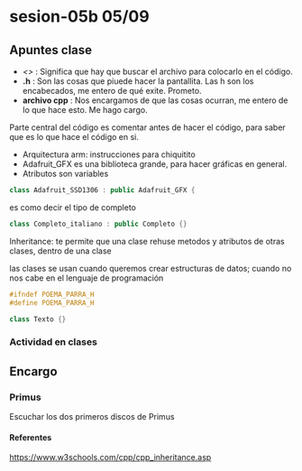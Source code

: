 # sesion-05b 05/09

## Apuntes clase

- *<>* : Significa que hay que buscar el archivo para colocarlo en el código.
- **.h** : Son las cosas que piuede hacer la pantallita. Las h son los encabecados, me entero de qué exite. Prometo.
- **archivo cpp** : Nos encargamos de que las cosas ocurran, me entero de lo que hace esto. Me hago cargo.

Parte central del código es comentar antes de hacer el código, para saber que es lo que hace el código en si.

- Arquitectura arm: instrucciones para chiquitito
- Adafruit_GFX es una biblioteca grande, para hacer gráficas en general.
- Atributos son variables

 ```cpp
class Adafruit_SSD1306 : public Adafruit_GFX {
 ```

es como decir el tipo de completo

 ```cpp
class Completo_italiano : public Completo {}
 ```

Inheritance: te permite que una clase rehuse metodos y atributos de otras clases, dentro de una clase

las clases se usan cuando queremos crear estructuras de datos; cuando no nos cabe en el lenguaje de programación

 ```cpp
#ifndef POEMA_PARRA_H
#define POEMA_PARRA_H

class Texto {}
 ```

### Actividad en clases

## Encargo

### Primus

Escuchar los dos primeros discos de Primus

#### Referentes

<https://www.w3schools.com/cpp/cpp_inheritance.asp>
